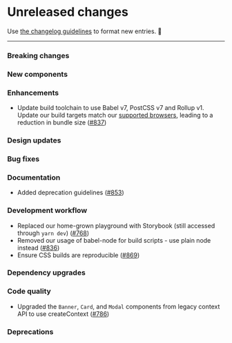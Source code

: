 # Unreleased changes

Use [the changelog guidelines](https://git.io/polaris-changelog-guidelines) to format new entries. 💜

---

### Breaking changes

### New components

### Enhancements

- Update build toolchain to use Babel v7, PostCSS v7 and Rollup v1. Update our build targets match our [supported browsers](https://help.shopify.com/en/manual/intro-to-shopify/shopify-admin/supported-browsers), leading to a reduction in bundle size ([#837](https://github.com/Shopify/polaris-react/pull/837))

### Design updates

### Bug fixes

### Documentation

- Added deprecation guidelines ([#853](https://github.com/Shopify/polaris-react/pull/853))

### Development workflow

- Replaced our home-grown playground with Storybook (still accessed through `yarn dev`) ([#768](https://github.com/Shopify/polaris-react/pull/768))
- Removed our usage of babel-node for build scripts - use plain node instead ([#836](https://github.com/Shopify/polaris-react/pull/836))
- Ensure CSS builds are reproducible ([#869](https://github.com/Shopify/polaris-react/pull/869))

### Dependency upgrades

### Code quality

- Upgraded the `Banner`, `Card`, and `Modal` components from legacy context API to use createContext ([#786](https://github.com/Shopify/polaris-react/pull/786))

### Deprecations
